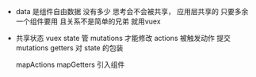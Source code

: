 - data 是组件自由数据  没有多少  思考会不会被共享， 应用层共享的 只要多余一个组件要用  且关系不是简单的兄弟 就用vuex

- 共享状态
  vuex  state  管
  mutations 才能修改
  actions 被触发动作 提交
  mutations
  getters 对 state 的包装

  mapActions  mapGetters 引入组件
